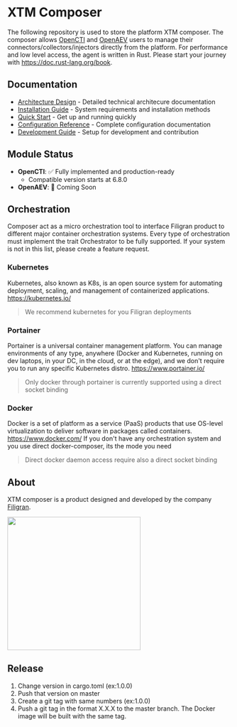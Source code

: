 # XTM Composer

The following repository is used to store the platform XTM composer.
The composer allows [OpenCTI](https://github.com/OpenCTI-Platform/opencti) and [OpenAEV](https://github.com/OpenAEV-Platform/openaev) users to manage their connectors/collectors/injectors directly from the platform.
For performance and low level access, the agent is written in Rust. Please start your journey
with https://doc.rust-lang.org/book.

## Documentation

- [Architecture Design](docs/architecure.md) - Detailed technical architecure documentation
- [Installation Guide](docs/installation.md) - System requirements and installation methods
- [Quick Start](docs/quick-start.md) - Get up and running quickly
- [Configuration Reference](docs/configuration.md) - Complete configuration documentation
- [Development Guide](docs/development.md) - Setup for development and contribution

## Module Status

- **OpenCTI**: ✅ Fully implemented and production-ready
  - Compatible version starts at 6.8.0
- **OpenAEV**: 🚧 Coming Soon

## Orchestration

Composer act as a micro orchestration tool to interface Filigran product to different major container orchestration
systems.
Every type of orchestration must implement the trait Orchestrator to be fully supported.
If your system is not in this list, please create a feature request.

### Kubernetes

Kubernetes, also known as K8s, is an open source system for automating deployment, scaling, and management of
containerized applications. https://kubernetes.io/

> We recommend kubernetes for you Filigran deployments

### Portainer

Portainer is a universal container management platform. You can manage environments of any type, anywhere (Docker and
Kubernetes, running on dev laptops, in your DC, in the cloud, or at the edge), and we don't require you to run any
specific Kubernetes distro. https://www.portainer.io/

> Only docker through portainer is currently supported using a direct socket binding

### Docker

Docker is a set of platform as a service (PaaS) products that use OS-level virtualization to deliver software in
packages called containers. https://www.docker.com/
If you don't have any orchestration system and you use direct docker-composer, its the mode you need

> Direct docker daemon access require also a direct socket binding

## About

XTM composer is a product designed and developed by the company [Filigran](https://filigran.io).

<a href="https://filigran.io" alt="Filigran"><img src="https://github.com/OpenCTI-Platform/opencti/raw/master/.github/img/logo_filigran.png" width="300" /></a>

## Release

1. Change version in cargo.toml (ex:1.0.0)
2. Push that version on master
3. Create a git tag with same numbers (ex:1.0.0)
4. Push a git tag in the format X.X.X to the master branch. The Docker image will be built with the same tag.
